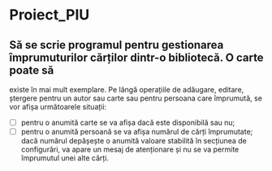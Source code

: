 # Proiect_PIU
## Să se scrie programul pentru gestionarea împrumuturilor cărților dintr-o bibliotecă. O carte poate să
existe în mai mult exemplare. Pe lângă operațiile de adăugare, editare, ștergere pentru un autor sau
carte sau pentru persoana care împrumută, se vor afișa următoarele situații:
- [ ] pentru o anumită carte se va afișa dacă este disponibilă sau nu;
- [ ] pentru o anumită persoană se va afișa numărul de cărți împrumutate; dacă numărul
depășește o anumită valoare stabilită în secțiunea de configurări, va apare un mesaj
de atenționare și nu se va permite împrumutul unei alte cărți.
